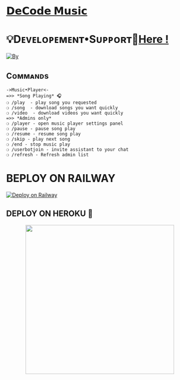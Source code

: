 
# [𝗗𝗲𝗖𝗼𝗱𝗲 𝗠𝘂𝘀𝗶𝗰](https://t.me/llllllllllllllllmusic_bot) 



#  💡Dᴇᴠᴇʟᴏᴩᴇᴍᴇɴᴛ•Sᴜᴩᴩᴏʀᴛ👥[Here !](https://t.me/us7a5)

[![By](https://img.shields.io/badge/DeCode%20-Support%20-blue)](https://t.me/TE_GitHub)



## Cᴏᴍᴍᴀɴᴅs
```
->Music•Player<-
=>> *Song Playing* 🎧 
❍ /play  - play song you requested
❍ /song  - download songs you want quickly
❍ /video  - download videos you want quickly
=>> *Admins only*
❍ /player - open music player settings panel
❍ /pause - pause song play
❍ /resume - resume song play
❍ /skip - play next song
❍ /end - stop music play
❍ /userbotjoin - invite assistant to your chat
❍ /refresh - Refresh admin list

```


# BEPLOY ON RAILWAY

[![Deploy on Railway](https://railway.app/button.svg)](https://railway.app/new/template/itXmaG?referralCode=SBzf-5)


## DEPLOY ON HEROKU 🚀



<p align="center"><a href="https://heroku.com/deploy?template=https://github.com/Bottom-T/music-vodika"><img src="https://img.shields.io/badge/DECODE-HEROKU-blue?style=plastic&logo=heroku&logoColor=yellow"width="400"heigh="8000" /></a></p>


